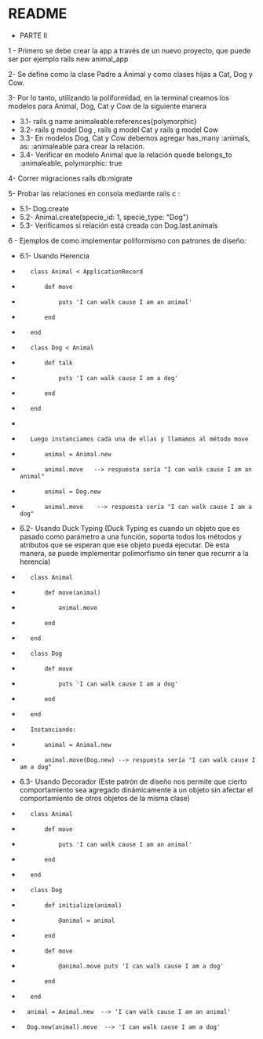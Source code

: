 # README
* PARTE II

1 - Primero se debe crear la app a través de un nuevo proyecto, que puede ser por ejemplo rails new animal_app

2- Se define como la clase Padre a Animal y como clases hijas a Cat, Dog y Cow.

3- Por lo tanto, utilizando la poliformidad, en la terminal creamos los modelos para Animal, Dog, Cat y Cow de la siguiente manera

*   3.1- rails g name animaleable:references{polymorphic}
*    3.2- rails g model Dog , rails g model Cat y rails g model Cow
*    3.3- En modelos Dog, Cat y Cow debemos agregar has_many :animals, as: :animaleable para crear la relación.
*    3.4- Verificar en modelo Animal que la relación quede belongs_to :animaleable, polymorphic: true

4- Correr migraciones rails db:migrate

5- Probar las relaciones en consola mediante rails c : 

*    5.1- Dog.create
*    5.2- Animal.create(specie_id: 1, specie_type: "Dog")
*    5.3- Verificamos si relación está creada con Dog.last.animals

6 - Ejemplos de como implementar poliformismo con patrones de diseño: 

*    6.1- Usando Herencia

*        class Animal < ApplicationRecord 
*            def move 
*                puts 'I can walk cause I am an animal' 
*            end 
*        end

*        class Dog < Animal 
*            def talk 
*                puts 'I can walk cause I am a dog' 
*            end 
*        end
*            
*        Luego instanciamos cada una de ellas y llamamos al método move
*            animal = Animal.new 
*            animal.move   --> respuesta sería "I can walk cause I am an animal"

*            animal = Dog.new 
*            animal.move    --> respuesta sería "I can walk cause I am a dog"


*    6.2- Usando Duck Typing (Duck Typing es cuando un objeto que es pasado como parámetro a una función, soporta todos los métodos y atributos que se esperan que ese objeto pueda ejecutar. De esta manera, se puede implementar polimorfismo sin tener que recurrir a la herencia)

*        class Animal 
*            def move(animal) 
*                animal.move 
*            end
*        end

*        class Dog 
*            def move 
*                puts 'I can walk cause I am a dog' 
*            end 
*        end

*        Instanciando:
*            animal = Animal.new 
*            animal.move(Dog.new) --> respuesta sería "I can walk cause I am a dog"

*    6.3- Usando Decorador (Este patrón de diseño nos permite que cierto comportamiento sea agregado dinámicamente a un objeto sin afectar el comportamiento de otros objetos de la misma clase)

*        class Animal 
*            def move
*                puts 'I can walk cause I am an animal' 
*            end
*        end

*        class Dog 
*            def initialize(animal) 
*                @animal = animal
*            end

*            def move 
*                @animal.move puts 'I can walk cause I am a dog' 
*            end 
*        end

*       animal = Animal.new  --> 'I can walk cause I am an animal' 
*       Dog.new(animal).move  --> 'I can walk cause I am a dog' 